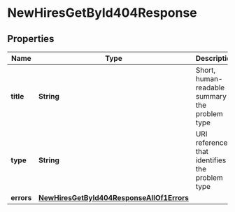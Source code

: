 

# NewHiresGetById404Response


## Properties

| Name | Type | Description | Notes |
|------------ | ------------- | ------------- | -------------|
|**title** | **String** | Short, human-readable summary of the problem type |  [optional] |
|**type** | **String** | URI reference that identifies the problem type |  [optional] |
|**errors** | [**NewHiresGetById404ResponseAllOf1Errors**](NewHiresGetById404ResponseAllOf1Errors.md) |  |  [optional] |



